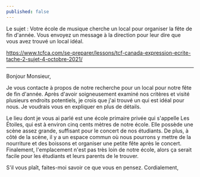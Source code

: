```yaml
---
published: false
---
```

Le sujet : Votre école de musique cherche un local pour organiser la fête de fin d'année. Vous envoyez un message à la direction pour leur dire que vous avez trouvé un local idéal.

https://www.tcfca.com/se-preparer/lessons/tcf-canada-expression-ecrite-tache-2-sujet-4-octobre-2021/

---
Bonjour Monsieur,

Je vous contacte à propos de notre recherche pour un local pour notre fête de fin d'année. Après d'avoir soigneusement examiné nos critères et visité plusieurs endroits potentiels, je crois que j'ai trouvé un qui est idéal pour nous. Je voudrais vous en expliquer en plus de détails.

Le lieu dont je vous ai parlé est une école primaire privée qui s'appelle Les Étoiles, qui est à environ cinq cents mètres de notre école. Elle possède une scène assez grande, suffisant pour le concert de nos étudiants. De plus, à côté de la scène, il y a un espace commun où nous pourrons y mettre de la nourriture et des boissons et organiser une petite fête après le concert. Finalement, l'emplacement n'est pas très loin de notre école, alors ça serait facile pour les étudiants et leurs parents de le trouver.

S'il vous plaît, faites-moi savoir ce que vous en pensez.
Cordialement,
